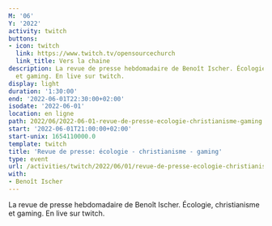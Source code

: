 ```yaml
---
M: '06'
Y: '2022'
activity: twitch
buttons:
- icon: twitch
  link: https://www.twitch.tv/opensourcechurch
  link_title: Vers la chaine
description: La revue de presse hebdomadaire de Benoît Ischer. Écologie, christianisme
  et gaming. En live sur twitch.
display: light
duration: '1:30:00'
end: '2022-06-01T22:30:00+02:00'
isodate: '2022-06-01'
location: en ligne
path: 2022/06/2022-06-01-revue-de-presse-ecologie-christianisme-gaming.md
start: '2022-06-01T21:00:00+02:00'
start-unix: 1654110000.0
template: twitch
title: 'Revue de presse: écologie - christianisme - gaming'
type: event
url: /activities/twitch/2022/06/01/revue-de-presse-ecologie-christianisme-gaming
with:
- Benoît Ischer
---
```

La revue de presse hebdomadaire de Benoît Ischer. Écologie, christianisme et gaming. En live sur twitch.